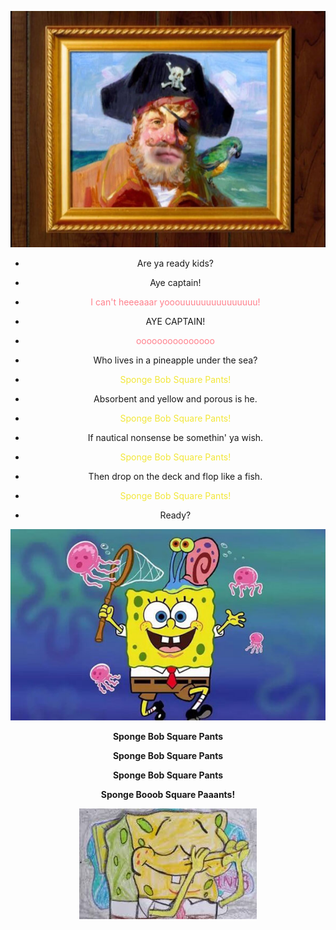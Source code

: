 <div align=center>
 
![image](https://raw.githubusercontent.com/mortalYoung/mortalYoung/master/images/captain.jpeg)

- Are ya ready kids?

- Aye captain!

- <font color=#ff818d>I can't heeeaaar yooouuuuuuuuuuuuuuu!</font>

- AYE CAPTAIN!

- <font color=#ff818d>ooooooooooooooo</font>

- Who lives in a pineapple under the sea?

- <font color=#f2e739>Sponge Bob Square Pants!</font>

- Absorbent and yellow and porous is he.

- <font color=#f2e739>Sponge Bob Square Pants!</font>

- If nautical nonsense be somethin' ya wish.

- <font color=#f2e739>Sponge Bob Square Pants!</font>

- Then drop on the deck and flop like a fish.

- <font color=#f2e739>Sponge Bob Square Pants!</font>

- Ready?

![image](https://raw.githubusercontent.com/mortalYoung/mortalYoung/master/images/spongebob.jpeg)

**Sponge Bob Square Pants**

**Sponge Bob Square Pants**

**Sponge Bob Square Pants**

**Sponge Booob Square Paaants!**

![image](https://raw.githubusercontent.com/mortalYoung/mortalYoung/master/images/spongebob-2.jpeg)

</div>
